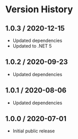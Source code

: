 # Version History

## 1.0.3 / 2020-12-15

- Updated dependencies
- Updated to .NET 5

## 1.0.2 / 2020-09-23

- Updated dependencies

## 1.0.1 / 2020-08-06

- Updated dependencies

## 1.0.0 / 2020-07-01

- Initial public release
